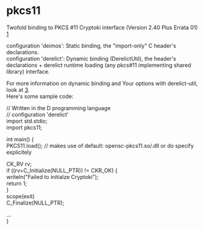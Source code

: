 pkcs11
======

Twofold binding to PKCS #11 Cryptoki interface (Version 2.40 Plus Errata 01) [1]

configuration 'deimos': Static binding, the "import-only" C header's declarations.<br>
configuration 'derelict': Dynamic binding (DerelictUtil), the header's declarations + derelict runtime loading (any pkcs#11 implementing shared library) interface.

For more information on dynamic binding and Your options with derelict-util, look at [3].<br>
Here's some sample code:


// Written in the D programming language<br>
// configuration 'derelict'<br>
import std.stdio;<br>
import pkcs11;<br>

int main() {<br>
  PKCS11.load(); // makes use of default: opensc-pkcs11.so/.dll or do specify explicitely

  CK_RV rv;<br>
  if ((rv=C_Initialize(NULL_PTR)) != CKR_OK) {<br>
    writeln("Failed to initialze Cryptoki");<br>
    return 1;<br>
  }<br>
  scope(exit)<br>
    C_Finalize(NULL_PTR);<br>

...<br>
}  


[1]: http://docs.oasis-open.org/pkcs11/pkcs11-base/v2.40/pkcs11-base-v2.40.html
[2]: http://docs.oasis-open.org/pkcs11/pkcs11-base/v2.40/errata01/os/include/pkcs11-v2.40/
[3]: http://derelictorg.github.io/overview/
[4]: https://www.opensc-project.org/opensc/wiki/UsingOpensc
[5]: http://ludovicrousseau.blogspot.de/2011/11/pcsc-api-spy-third-try.html
